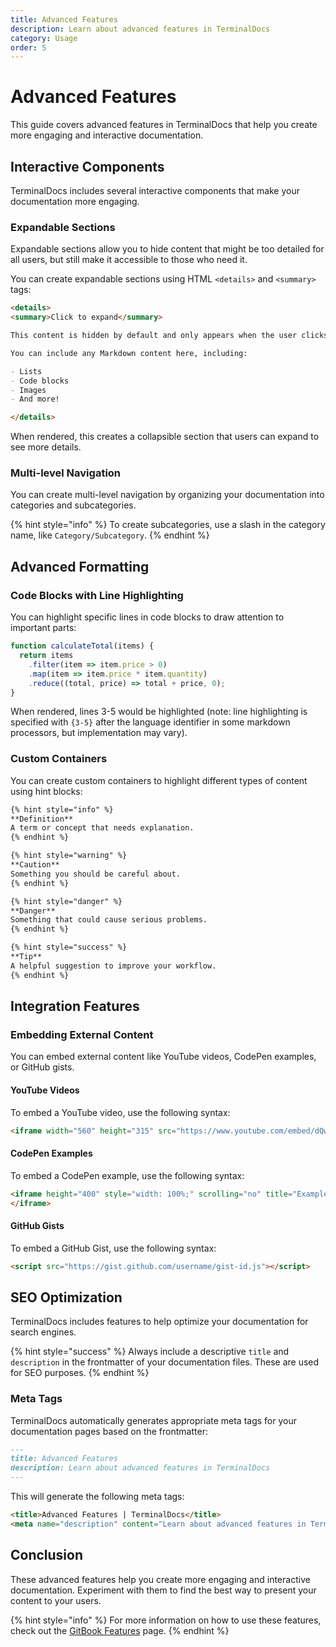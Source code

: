 ```yaml
---
title: Advanced Features
description: Learn about advanced features in TerminalDocs
category: Usage
order: 5
---
```


# Advanced Features

This guide covers advanced features in TerminalDocs that help you create more engaging and interactive documentation.

## Interactive Components

TerminalDocs includes several interactive components that make your documentation more engaging.

### Expandable Sections

Expandable sections allow you to hide content that might be too detailed for all users, but still make it accessible to those who need it.

You can create expandable sections using HTML `<details>` and `<summary>` tags:

```markdown
<details>
<summary>Click to expand</summary>

This content is hidden by default and only appears when the user clicks on the header.

You can include any Markdown content here, including:

- Lists
- Code blocks
- Images
- And more!

</details>
```

When rendered, this creates a collapsible section that users can expand to see more details.

### Multi-level Navigation

You can create multi-level navigation by organizing your documentation into categories and subcategories.

{% hint style="info" %}
To create subcategories, use a slash in the category name, like `Category/Subcategory`.
{% endhint %}

## Advanced Formatting

### Code Blocks with Line Highlighting

You can highlight specific lines in code blocks to draw attention to important parts:

```javascript
function calculateTotal(items) {
  return items
    .filter(item => item.price > 0)
    .map(item => item.price * item.quantity)
    .reduce((total, price) => total + price, 0);
}
```

When rendered, lines 3-5 would be highlighted (note: line highlighting is specified with `{3-5}` after the language identifier in some markdown processors, but implementation may vary).

### Custom Containers

You can create custom containers to highlight different types of content using hint blocks:

```markdown
{% hint style="info" %}
**Definition**
A term or concept that needs explanation.
{% endhint %}

{% hint style="warning" %}
**Caution**
Something you should be careful about.
{% endhint %}

{% hint style="danger" %}
**Danger**
Something that could cause serious problems.
{% endhint %}

{% hint style="success" %}
**Tip**
A helpful suggestion to improve your workflow.
{% endhint %}
```

## Integration Features

### Embedding External Content

You can embed external content like YouTube videos, CodePen examples, or GitHub gists.

#### YouTube Videos

To embed a YouTube video, use the following syntax:

```html
<iframe width="560" height="315" src="https://www.youtube.com/embed/dQw4w9WgXcQ" frameborder="0" allow="accelerometer; autoplay; clipboard-write; encrypted-media; gyroscope; picture-in-picture" allowfullscreen></iframe>
```

#### CodePen Examples

To embed a CodePen example, use the following syntax:

```html
<iframe height="400" style="width: 100%;" scrolling="no" title="Example CodePen" src="https://codepen.io/your-username/embed/your-pen-id?height=400&theme-id=dark&default-tab=result" frameborder="no" loading="lazy" allowtransparency="true" allowfullscreen="true">
</iframe>
```

#### GitHub Gists

To embed a GitHub Gist, use the following syntax:

```html
<script src="https://gist.github.com/username/gist-id.js"></script>
```

## SEO Optimization

TerminalDocs includes features to help optimize your documentation for search engines.

{% hint style="success" %}
Always include a descriptive `title` and `description` in the frontmatter of your documentation files. These are used for SEO purposes.
{% endhint %}

### Meta Tags

TerminalDocs automatically generates appropriate meta tags for your documentation pages based on the frontmatter:

```markdown
---
title: Advanced Features
description: Learn about advanced features in TerminalDocs
---
```

This will generate the following meta tags:

```html
<title>Advanced Features | TerminalDocs</title>
<meta name="description" content="Learn about advanced features in TerminalDocs">
```

## Conclusion

These advanced features help you create more engaging and interactive documentation. Experiment with them to find the best way to present your content to your users.

{% hint style="info" %}
For more information on how to use these features, check out the [GitBook Features](/docs/gitbook-features) page.
{% endhint %} 